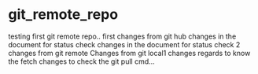 # git_remote_repo
testing first git remote repo..
first changes from git hub
changes in the document for status check
changes in the document for status check 2
changes from git remote
Changes from git local1
changes regards to know the fetch
changes to check the git pull cmd...
